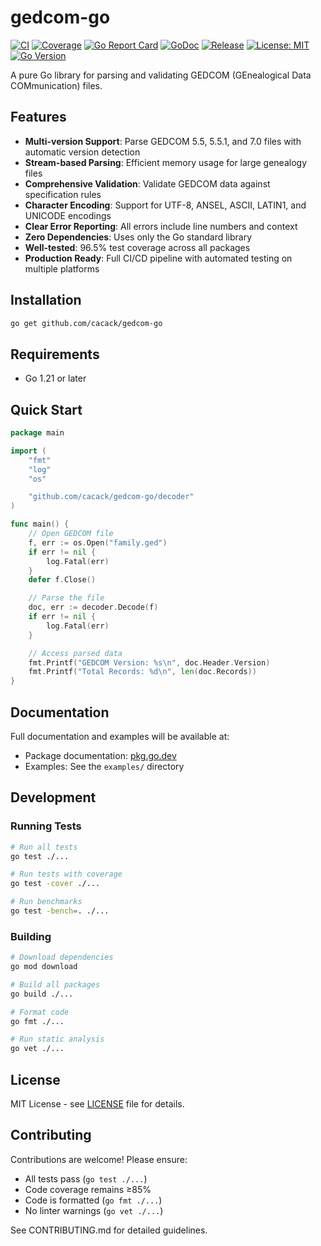 # gedcom-go

[![CI](https://github.com/cacack/gedcom-go/actions/workflows/ci.yml/badge.svg)](https://github.com/cacack/gedcom-go/actions/workflows/ci.yml)
[![Coverage](https://img.shields.io/badge/coverage-96.5%25-brightgreen)](https://github.com/cacack/gedcom-go)
[![Go Report Card](https://goreportcard.com/badge/github.com/cacack/gedcom-go)](https://goreportcard.com/report/github.com/cacack/gedcom-go)
[![GoDoc](https://pkg.go.dev/badge/github.com/cacack/gedcom-go.svg)](https://pkg.go.dev/github.com/cacack/gedcom-go)
[![Release](https://img.shields.io/github/v/release/cacack/gedcom-go)](https://github.com/cacack/gedcom-go/releases)
[![License: MIT](https://img.shields.io/badge/License-MIT-yellow.svg)](https://opensource.org/licenses/MIT)
[![Go Version](https://img.shields.io/github/go-mod/go-version/cacack/gedcom-go)](https://github.com/cacack/gedcom-go)

A pure Go library for parsing and validating GEDCOM (GEnealogical Data COMmunication) files.

## Features

- **Multi-version Support**: Parse GEDCOM 5.5, 5.5.1, and 7.0 files with automatic version detection
- **Stream-based Parsing**: Efficient memory usage for large genealogy files
- **Comprehensive Validation**: Validate GEDCOM data against specification rules
- **Character Encoding**: Support for UTF-8, ANSEL, ASCII, LATIN1, and UNICODE encodings
- **Clear Error Reporting**: All errors include line numbers and context
- **Zero Dependencies**: Uses only the Go standard library
- **Well-tested**: 96.5% test coverage across all packages
- **Production Ready**: Full CI/CD pipeline with automated testing on multiple platforms

## Installation

```bash
go get github.com/cacack/gedcom-go
```

## Requirements

- Go 1.21 or later

## Quick Start

```go
package main

import (
    "fmt"
    "log"
    "os"

    "github.com/cacack/gedcom-go/decoder"
)

func main() {
    // Open GEDCOM file
    f, err := os.Open("family.ged")
    if err != nil {
        log.Fatal(err)
    }
    defer f.Close()

    // Parse the file
    doc, err := decoder.Decode(f)
    if err != nil {
        log.Fatal(err)
    }

    // Access parsed data
    fmt.Printf("GEDCOM Version: %s\n", doc.Header.Version)
    fmt.Printf("Total Records: %d\n", len(doc.Records))
}
```

## Documentation

Full documentation and examples will be available at:
- Package documentation: [pkg.go.dev](https://pkg.go.dev/github.com/cacack/gedcom-go)
- Examples: See the `examples/` directory

## Development

### Running Tests

```bash
# Run all tests
go test ./...

# Run tests with coverage
go test -cover ./...

# Run benchmarks
go test -bench=. ./...
```

### Building

```bash
# Download dependencies
go mod download

# Build all packages
go build ./...

# Format code
go fmt ./...

# Run static analysis
go vet ./...
```

## License

MIT License - see [LICENSE](LICENSE) file for details.

## Contributing

Contributions are welcome! Please ensure:
- All tests pass (`go test ./...`)
- Code coverage remains ≥85%
- Code is formatted (`go fmt ./...`)
- No linter warnings (`go vet ./...`)

See CONTRIBUTING.md for detailed guidelines.
